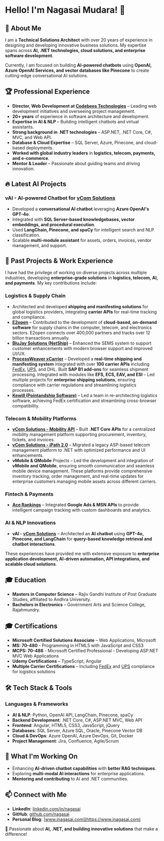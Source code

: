 # Hello! I'm Nagasai Mudara! 👋

## 🚀 About Me
I am a **Technical Solutions Architect** with over 20 years of experience in designing and developing innovative business solutions. My expertise spans across **AI, .NET technologies, cloud solutions, and enterprise software development**.

Currently, I am focused on building **AI-powered chatbots** using **OpenAI, Azure OpenAI Services, and vector databases like Pinecone** to create cutting-edge conversational AI solutions.

## 🏆 Professional Experience
- **Director, Web Development at [Codebees Technologies](https://www.codebees.com)** – Leading web development initiatives and overseeing project management.
- **20+ years** of experience in software architecture and development.
- **Expertise in AI & NLP** – Building intelligent chatbots and virtual assistants.
- **Strong background in .NET technologies** – ASP.NET, .NET Core, C#, MVC, and Web API.
- **Database & Cloud Expertise** – SQL Server, Azure, Pinecone, and cloud-based deployments.
- **Worked with global industry leaders** in **logistics, telecom, payments, and e-commerce**.
- **Mentor & Leader** – Passionate about guiding teams and driving innovation.

## 🔥 Latest AI Projects
### **vAI - AI-powered Chatbot for [vCom Solutions](https://www.vcomsolutions.com)**
- Developed a **conversational AI chatbot** leveraging **Azure OpenAI's GPT-4o**.
- Integrated with **SQL Server-based knowledgebases, vector embeddings, and procedural execution**.
- Used **LangChain, Pinecone, and spaCy** for intelligent search and NLP classification.
- Scalable **multi-module assistant** for assets, orders, invoices, vendor management, and support.

## 💼 Past Projects & Work Experience
I have had the privilege of working on diverse projects across multiple industries, developing **enterprise-grade solutions** in **logistics, telecom, AI, and payments**. My key contributions include:

### **Logistics & Supply Chain** 
- Architected and developed **shipping and manifesting solutions** for global logistics providers, integrating **carrier APIs** for real-time tracking and compliance.
- **[E2open](https://www.e2open.com)** – Contributed to the development of **cloud-based, on-demand software** for supply chains in the computer, telecom, and electronics sectors. E2open connects over 400,000 partners and tracks over 12 billion transactions annually.
- **[BluJay Solutions (NetShip)](https://www.blujaysolutions.com)** – Enhanced the SEMS system to support customer enhancements with modern browser support and improved UI/UX.
- **[ProcessWeaver xCarrier](https://www.processweaver.com)** – Developed a **real-time shipping and manifesting system** integrated with over **100 carrier APIs** including [FedEx](https://www.fedex.com), [UPS](https://www.ups.com), and DHL. Built **SAP B1 add-ons** for seamless shipment processing. Integrated with modules like **EFS, ECS, EAV, and ESI** – Led multiple projects for **enterprise shipping solutions**, ensuring compliance with carrier regulations and streamlining logistics processes.
- **[Kewill (Pointandship Software)](https://www.kewill.com)** – Led a team in re-architecting logistics software, achieving FedEx certification and streamlining cross-browser compatibility.

### **Telecom & Mobility Platforms**
- **[vCom Solutions - Mobility API](https://www.vcomsolutions.com)** – Built **.NET Core APIs** for a centralized mobility management platform supporting procurement, inventory, tickets, and invoices.
- **[vCom Solutions - iPath 2.0](https://www.ipaht.vcomsolutions.com)** – Migrated a legacy ASP-based telecom management platform to .NET with optimized performance and UI enhancements.
- **vMobile & QMobile** Projects – Led the development and integration of **vMobile and QMobile**, ensuring smooth communication and seamless mobile device management. These platforms provide comprehensive inventory tracking, order management, and real-time updates for enterprise customers managing mobile assets across different carriers.

### **Fintech & Payments**
- **[Ace Rankings](https://www.acerankings.com)** – Integrated **Google Ads & MSN APIs** to provide intelligent campaign tracking with custom dashboards and analytics.

### **AI & NLP Innovations**
- **vAI - [vCom Solutions](https://www.vcomsolutions.com)** – Architected an **AI chatbot** using **GPT-4o, Pinecone, and LangChain** for **query-based knowledge retrieval and chatbot interactions**.

These experiences have provided me with extensive exposure to **enterprise application development, AI-driven automation, API integrations, and scalable cloud solutions**.

## 🎓 Education
- **Masters in Computer Science** – Rajiv Gandhi Institute of Post Graduate Studies, affiliated to Andhra University.
- **Bachelors in Electronics** – Government Arts and Science College, Rajahmundry.

## 🎓 Certifications
- **Microsoft Certified Solutions Associate** – Web Applications, Microsoft
- **MS: 70-480** - Programming in HTML5 with JavaScript and CSS3
- **MCPS: 70-486** - Microsoft Certified Professional - Developing ASP.NET MVC Web Applications
- **Udemy Certifications** – TypeScript, Angular
- **Multiple Carrier Certifications** – Including [FedEx](https://www.fedex.com) and [UPS](https://www.ups.com) compliance for logistics solutions

## 🛠️ Tech Stack & Tools
### **Languages & Frameworks**
- **AI & NLP**: Python, OpenAI API, LangChain, Pinecone, spaCy
- **Backend Development**: .NET Core, C#, ASP.NET MVC, Web API
- **Frontend**: Angular, HTML5, CSS3, JavaScript, jQuery
- **Databases**: SQL Server, Azure SQL, Oracle, Pinecone Vector DB
- **Cloud & DevOps**: Azure OpenAI, Azure DevOps, Git, Docker
- **Project Management**: Jira, Confluence, Agile/Scrum

## 🎯 What I'm Working On
- Enhancing **AI-driven chatbot capabilities** with **better RAG techniques**.
- Exploring **multi-modal AI interactions** for enterprise applications.
- **Mentoring and contributing** to AI and .NET communities.

## 📫 Connect with Me
- **LinkedIn**: [linkedin.com/in/nagasai](https://in.linkedin.com/in/nagasai)
- **GitHub**: [github.com/nagasai](https://github.com/nagasai)
- **Personal Blog**: [www.inagasai.com](https://www.inagasai.com)

🚀 Passionate about **AI, .NET, and building innovative solutions** that make a difference!

